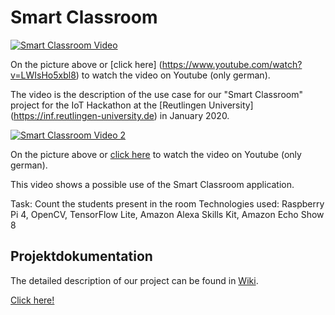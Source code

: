 # Smart Classroom 
[![Smart Classroom Video](/Bilder/1.%20Einleitung/mss-video.jpg)](https://www.youtube.com/watch?v=LWIsHo5xbl8 "Video auf Youtube abspielen")

On the picture above or [click here] (https://www.youtube.com/watch?v=LWIsHo5xbl8) to watch the video on Youtube (only german).

The video is the description of the use case for our "Smart Classroom" project for the IoT Hackathon at the [Reutlingen University] (https://inf.reutlingen-university.de) in January 2020.


[![Smart Classroom Video 2](/Bilder/1.%20Einleitung/rp-video.png)](https://www.youtube.com/watch?v=c-ecEOi3SvM "Video auf Youtube abspielen")

On the picture above or [click here](https://www.youtube.com/watch?v=c-ecEOi3SvM) to watch the video on Youtube (only german).

This video shows a possible use of the Smart Classroom application.

Task: Count the students present in the room
Technologies used: Raspberry Pi 4, OpenCV, TensorFlow Lite, Amazon Alexa Skills Kit, Amazon Echo Show 8

## Projektdokumentation
The detailed description of our project can be found in [Wiki](../../wiki).

[Click here!](../../wiki)
